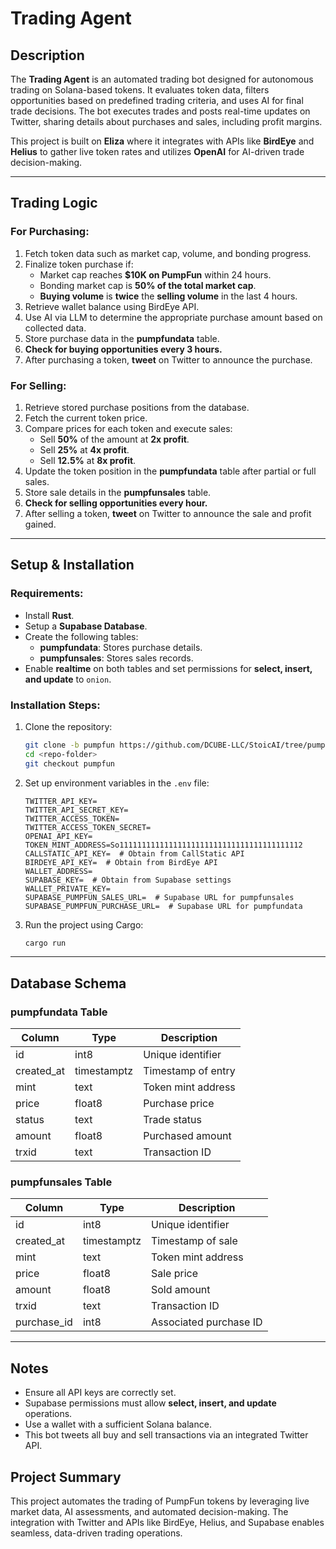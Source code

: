 # Trading Agent

## Description
The **Trading Agent** is an automated trading bot designed for autonomous trading on Solana-based tokens. It evaluates token data, filters opportunities based on predefined trading criteria, and uses AI for final trade decisions. The bot executes trades and posts real-time updates on Twitter, sharing details about purchases and sales, including profit margins.

This project is built on **Eliza** where it integrates with APIs like **BirdEye** and **Helius** to gather live token rates and utilizes **OpenAI** for AI-driven trade decision-making. 

---

## Trading Logic

### **For Purchasing:**
1. Fetch token data such as market cap, volume, and bonding progress.
2. Finalize token purchase if:
   - Market cap reaches **$10K on PumpFun** within 24 hours.
   - Bonding market cap is **50% of the total market cap**.
   - **Buying volume** is **twice** the **selling volume** in the last 4 hours.
3. Retrieve wallet balance using BirdEye API.
4. Use AI via LLM to determine the appropriate purchase amount based on collected data.
5. Store purchase data in the **pumpfundata** table.
6. **Check for buying opportunities every 3 hours.**
7. After purchasing a token, **tweet** on Twitter to announce the purchase.

### **For Selling:**
1. Retrieve stored purchase positions from the database.
2. Fetch the current token price.
3. Compare prices for each token and execute sales:
   - Sell **50%** of the amount at **2x profit**.
   - Sell **25%** at **4x profit**.
   - Sell **12.5%** at **8x profit**.
4. Update the token position in the **pumpfundata** table after partial or full sales.
5. Store sale details in the **pumpfunsales** table.
6. **Check for selling opportunities every hour.**
7. After selling a token, **tweet** on Twitter to announce the sale and profit gained.

---

## Setup & Installation

### **Requirements:**
- Install **Rust**.
- Setup a **Supabase Database**.
- Create the following tables:
  - **pumpfundata**: Stores purchase details.
  - **pumpfunsales**: Stores sales records.
- Enable **realtime** on both tables and set permissions for **select, insert, and update** to `onion`.

### **Installation Steps:**

1. Clone the repository:
   ```bash
   git clone -b pumpfun https://github.com/DCUBE-LLC/StoicAI/tree/pumpfun
   cd <repo-folder>
   git checkout pumpfun
   ```
2. Set up environment variables in the `.env` file:
   ```env
   TWITTER_API_KEY=
   TWITTER_API_SECRET_KEY=
   TWITTER_ACCESS_TOKEN=
   TWITTER_ACCESS_TOKEN_SECRET=
   OPENAI_API_KEY=
   TOKEN_MINT_ADDRESS=So11111111111111111111111111111111111111112
   CALLSTATIC_API_KEY=  # Obtain from CallStatic API
   BIRDEYE_API_KEY=  # Obtain from BirdEye API
   WALLET_ADDRESS=
   SUPABASE_KEY=  # Obtain from Supabase settings
   WALLET_PRIVATE_KEY=
   SUPABASE_PUMPFUN_SALES_URL=  # Supabase URL for pumpfunsales
   SUPABASE_PUMPFUN_PURCHASE_URL=  # Supabase URL for pumpfundata
   ```
3. Run the project using Cargo:
   ```bash
   cargo run
   ```

---

## Database Schema

### **pumpfundata Table**
| Column       | Type       | Description                  |
|--------------|------------|------------------------------|
| id           | int8       | Unique identifier            |
| created_at   | timestamptz| Timestamp of entry           |
| mint         | text       | Token mint address           |
| price        | float8     | Purchase price               |
| status       | text       | Trade status                 |
| amount       | float8     | Purchased amount             |
| trxid        | text       | Transaction ID               |

### **pumpfunsales Table**
| Column       | Type       | Description                  |
|--------------|------------|------------------------------|
| id           | int8       | Unique identifier            |
| created_at   | timestamptz| Timestamp of sale            |
| mint         | text       | Token mint address           |
| price        | float8     | Sale price                   |
| amount       | float8     | Sold amount                  |
| trxid        | text       | Transaction ID               |
| purchase_id  | int8       | Associated purchase ID        |

---

## Notes
- Ensure all API keys are correctly set.
- Supabase permissions must allow **select, insert, and update** operations.
- Use a wallet with a sufficient Solana balance.
- This bot tweets all buy and sell transactions via an integrated Twitter API.

## Project Summary
This project automates the trading of PumpFun tokens by leveraging live market data, AI assessments, and automated decision-making. The integration with Twitter and APIs like BirdEye, Helius, and Supabase enables seamless, data-driven trading operations.


